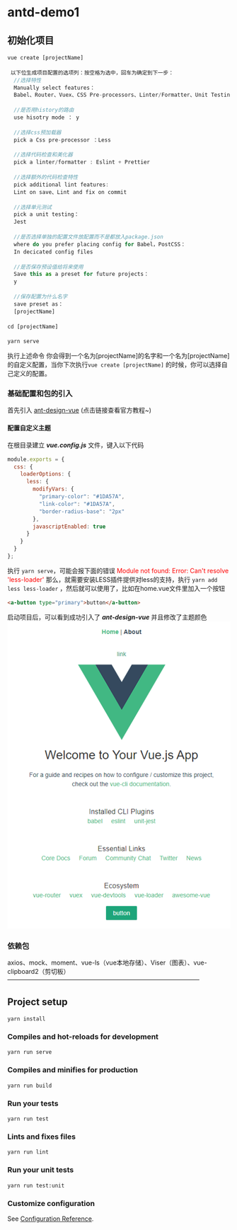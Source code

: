 # antd-demo1

## 初始化项目

``` js
vue create [projectName] 

 以下位生成项目配置的选项列：按空格为选中，回车为确定到下一步：
  //选择特性
  Manually select features：
  Babel、Router、Vuex、CSS Pre-processors、Linter/Formatter、Unit Testing  

  //是否用history的路由
  use hisotry mode ： y

  //选择css预加载器
  pick a Css pre-processor ：Less

  //选择代码检查和美化器
  pick a linter/formatter : Eslint + Prettier  

  //选择额外的代码检查特性
  pick additional lint features:
  Lint on save、Lint and fix on commit

  //选择单元测试
  pick a unit testing：
  Jest

  //是否选择单独的配置文件放配置而不是都放入package.json
  where do you prefer placing config for Babel，PostCSS：
  In decicated config files

  //是否保存预设值给将来使用
  Save this as a preset for future projects：
  y

  //保存配置为什么名字
  save preset as：
  [projectName]

cd [projectName]

yarn serve
```
执行上述命令 你会得到一个名为[projectName]的名字和一个名为[projectName]的自定义配置，当你下次执行``` vue create [projectName] ``` 的时候，你可以选择自己定义的配置。

### 基础配置和包的引入
首先引入 [ant-design-vue](https://www.antdv.com/docs/vue/use-with-vue-cli-cn/) (点击链接查看官方教程~)

#### 配置自定义主题
在根目录建立 ***vue.config.js*** 文件，键入以下代码
``` js
module.exports = {
  css: {
    loaderOptions: {
      less: {
        modifyVars: {
          "primary-color": "#1DA57A",
          "link-color": "#1DA57A",
          "border-radius-base": "2px"
        },
        javascriptEnabled: true
      }
    }
  }
};

```
执行 ``` yarn serve ```，可能会报下面的错误
<font color="red"> Module not found: Error: Can't resolve 'less-loader'</font>
那么，就需要安装LESS插件提供对less的支持，执行 ``` yarn add less less-loader ``` ，然后就可以使用了，比如在home.vue文件里加入一个按钮 
```html
<a-button type="primary">button</a-button>
```
启动项目后，可以看到成功引入了 ***ant-design-vue*** 并且修改了主题颜色
![c](docs/imgs/homepage.png)

### 依赖包
axios、mock、moment、vue-ls（vue本地存储）、Viser（图表）、vue-clipboard2（剪切板）
———————————————————————————————
## Project setup
```
yarn install
```

### Compiles and hot-reloads for development
```
yarn run serve
```

### Compiles and minifies for production
```
yarn run build
```

### Run your tests
```
yarn run test
```

### Lints and fixes files
```
yarn run lint
```

### Run your unit tests
```
yarn run test:unit
```

### Customize configuration
See [Configuration Reference](https://cli.vuejs.org/config/).
